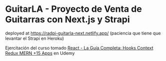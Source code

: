 # GuitarLA - Proyecto de Venta de Guitarras con Next.js y Strapi

deployed at <https://radpi-guitarla-next.netlify.app/>
(paciencia que tiene que levantar el Strapi en Heroku)

Ejercitación del curso tomado [React - La Guía Completa: Hooks Context Redux MERN +15 Apps](https://www.udemy.com/course/react-de-principiante-a-experto-creando-mas-de-10-aplicaciones/) en Udemy
